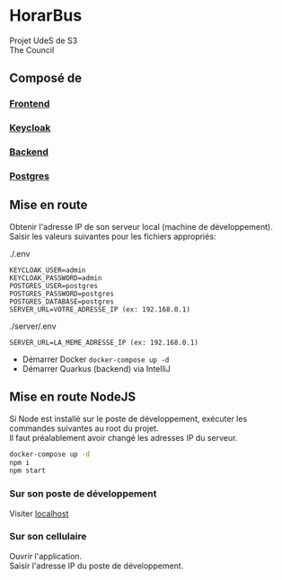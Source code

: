 # HorarBus

Projet UdeS de S3<br>The Council

## Composé de

### [Frontend](./web)

### [Keycloak](./keycloak)

### [Backend](./server)

### [Postgres](./postgres)

## Mise en route

Obtenir l'adresse IP de son serveur local (machine de développement).<br>
Saisir les valeurs suivantes pour les fichiers appropriés:

./.env

```
KEYCLOAK_USER=admin
KEYCLOAK_PASSWORD=admin
POSTGRES_USER=postgres
POSTGRES_PASSWORD=postgres
POSTGRES_DATABASE=postgres
SERVER_URL=VOTRE_ADRESSE_IP (ex: 192.168.0.1)
```

./server/.env

```
SERVER_URL=LA_MEME_ADRESSE_IP (ex: 192.168.0.1)
```

- Démarrer Docker `docker-compose up -d`
- Démarrer Quarkus (backend) via IntelliJ<br>

## Mise en route NodeJS

Si Node est installé sur le poste de développement, exécuter les commandes suivantes au root du projet.<br>
Il faut préalablement avoir changé les adresses IP du serveur.

```bash
docker-compose up -d
npm i
npm start
```

### Sur son poste de développement

Visiter [localhost](http:/localhost)

### Sur son cellulaire

Ouvrir l'application.<br>
Saisir l'adresse IP du poste de développement.
